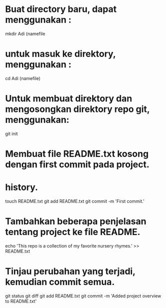 # Buat directory baru, dapat menggunakan :
mkdir Adi (namefile
# untuk masuk ke direktory, menggunakan :
cd Adi (namefile)

# Untuk membuat direktory dan mengosongkan direktory repo git, menggunakan:
git init 

# Membuat file README.txt kosong dengan first commit pada project.
# history. 
touch README.txt 
git add README.txt 
git commit -m 'First commit.' 

# Tambahkan beberapa penjelasan tentang project ke file README.
echo 'This repo is a collection of my favorite nursery rhymes.' >> README.txt

# Tinjau perubahan yang terjadi, kemudian commit semua.
git status
git diff
git add README.txt
git commit -m 'Added project overview to README.txt'

